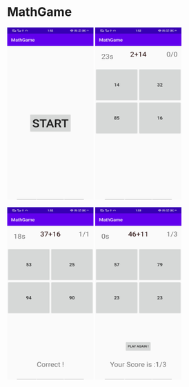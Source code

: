 # MathGame
  <img src="https://github.com/Amit-1001/MathGame/blob/master/img/img1.jpg" width="200" height="400">        <img src="https://github.com/Amit-1001/MathGame/blob/master/img/img2.jpg" width="200" height="400">

  <img src="https://github.com/Amit-1001/MathGame/blob/master/img/img3.jpg" width="200" height="400">         <img src="https://github.com/Amit-1001/MathGame/blob/master/img/img5.jpg" width="200" height="400">
  

